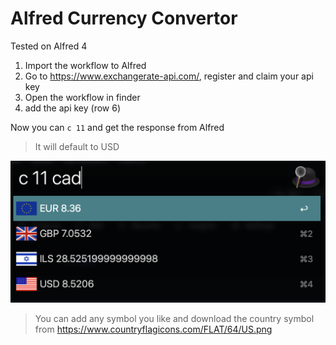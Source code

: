 # Alfred Currency Convertor

Tested on Alfred 4

1. Import the workflow to Alfred
2. Go to <https://www.exchangerate-api.com/>, register and claim your api key
3. Open the workflow in finder
4. add the api key (row 6)

Now you can `c 11` and get the response from Alfred

>It will default to USD

![imaeg](./image.png)

> You can add any symbol you like and download the country symbol from <https://www.countryflagicons.com/FLAT/64/US.png>
